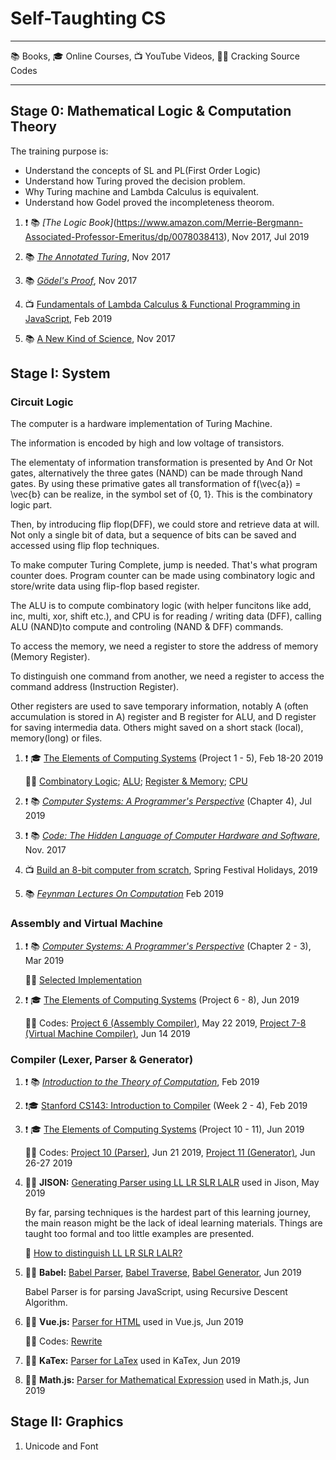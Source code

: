 # Self-Taughting CS

- - -
 
 :books: Books, :mortar_board: Online Courses, :tv: YouTube Videos, :male_detective: Cracking Source Codes

- - -

## Stage 0: Mathematical Logic & Computation Theory

The training purpose is:

- Understand the concepts of SL and PL(First Order Logic)
- Understand how Turing proved the decision problem.
- Why Turing machine and Lambda Calculus is equivalent.
- Understand how Godel proved the incompleteness theorom.

1. :exclamation: :books: _[The Logic Book]_(https://www.amazon.com/Merrie-Bergmann-Associated-Professor-Emeritus/dp/0078038413), Nov 2017, Jul 2019

1. :books: _[The Annotated Turing](https://www.amazon.com/Annotated-Turing-Through-Historic-Computability/dp/0470229055/)_, Nov 2017

1. :books: _[Gödel's Proof](https://www.amazon.com/Gödels-Proof-Ernest-Nagel/dp/0814758371/)_, Nov 2017

1. :tv: [Fundamentals of Lambda Calculus & Functional Programming in JavaScript](https://www.youtube.com/watch?v=3VQ382QG-y4), Feb 2019

1. :books: [A New Kind of Science](https://www.amazon.com/New-Kind-Science-Stephen-Wolfram/dp/1579550088), Nov 2017

## Stage I: System

### Circuit Logic

The computer is a hardware implementation of Turing Machine.

The information is encoded by high and low voltage of transistors. 

The elementaty of information transformation is presented by And Or Not gates, alternatively the three gates (NAND) can be made through Nand gates. By using these primative gates all transformation of f(\vec{a}) = \vec{b} can be realize, in the symbol set of {0, 1}. This is the combinatory logic part.

Then, by introducing flip flop(DFF), we could store and retrieve data at will. Not only a single bit of data, but a sequence of bits can be saved and accessed using flip flop techniques.

To make computer Turing Complete, jump is needed. That's what program counter does. Program counter can be made using combinatory logic and store/write data using flip-flop based register.

The ALU is to compute combinatory logic (with helper funcitons like add, inc, multi, xor, shift etc.), and CPU is for reading / writing data (DFF), calling ALU (NAND)to compute and controling (NAND & DFF) commands.

To access the memory, we need a register to store the address of memory (Memory Register). 

To distinguish one command from another, we need a register to access the command address (Instruction Register).

Other registers are used to save temporary information, notably A (often accumulation is stored in A) register and B register for ALU, and D register for saving intermedia data. Others might saved on a short stack (local), memory(long) or files.

1.  :exclamation: :mortar_board: [The Elements of Computing Systems](https://www.coursera.org/learn/build-a-computer) (Project 1 - 5), Feb 18-20 2019

    :man_technologist: [Combinatory Logic](https://github.com/lin/nand2tetris-gates/); [ALU](https://github.com/lin/nand2tetris-alu/); [Register & Memory](https://github.com/lin/nand2tetris-memory/); [CPU](https://github.com/lin/nand2tetris-cpu/)
    
1.  :exclamation: :books:  _[Computer Systems: A Programmer's Perspective](https://www.amazon.com/Computer-Systems-Programmers-Perspective-Engineering/dp/0134123832/)_ (Chapter 4), Jul 2019

1.  :exclamation: :books: _[Code: The Hidden Language of Computer Hardware and Software](https://www.amazon.com/Code-Language-Computer-Hardware-Software/dp/0735611319)_, Nov. 2017

1. :tv: [Build an 8-bit computer from scratch](https://www.youtube.com/watch?v=HyznrdDSSGM&list=PLowKtXNTBypGqImE405J2565dvjafglHU), Spring Festival Holidays, 2019

1. :books: _[Feynman Lectures On Computation](https://www.amazon.com/Feynman-Lectures-Computation-Frontiers-Physics/dp/0738202967)_ Feb 2019

### Assembly and Virtual Machine

1.  :exclamation: :books:  _[Computer Systems: A Programmer's Perspective](https://www.amazon.com/Computer-Systems-Programmers-Perspective-Engineering/dp/0134123832/)_ (Chapter 2 - 3), Mar 2019

    :man_technologist: [Selected Implementation](https://github.com/lin/csapp)

1.  :exclamation: :mortar_board: [The Elements of Computing Systems](https://www.coursera.org/learn/nand2tetris2) (Project 6 - 8), Jun 2019

    :man_technologist: Codes: [Project 6 (Assembly Compiler)](https://github.com/lin/nand2tetris-assembly), May 22 2019,  [Project 7-8 (Virtual Machine Compiler)](https://github.com/lin/nand2tetris-vm), Jun 14 2019

### Compiler (Lexer, Parser & Generator)

1.  :exclamation: :books: _[Introduction to the Theory of Computation](https://www.amazon.com/Introduction-Theory-Computation-Michael-Sipser/dp/113318779X)_, Feb 2019

1.  :exclamation::mortar_board: [Stanford CS143: Introduction to Compiler](https://lagunita.stanford.edu/courses/Engineering/Compilers/Fall2014/course/) (Week 2 - 4), Feb 2019

1.  :exclamation: :mortar_board: [The Elements of Computing Systems](https://www.coursera.org/learn/nand2tetris2) (Project 10 - 11), Jun 2019
   
    :man_technologist: Codes: [Project 10 (Parser)](https://github.com/lin/nand2tetris-parser), Jun 21 2019, [Project 11 (Generator)](https://github.com/lin/nand2tetris-generator), Jun 26-27 2019

1. :male_detective: **JISON:** [Generating Parser using LL LR SLR LALR](https://github.com/zaach/jison) used in Jison, May 2019

    By far, parsing techniques is the hardest part of this learning journey, the main reason might be the lack of ideal learning materials. Things are taught too formal and too little examples are presented.

    :notebook: [How to distinguish LL LR SLR LALR?](https://gist.github.com/lin/dc83bb38eb458ded3ff01aec4a327d54)

1. :male_detective: **Babel:** [Babel Parser](https://github.com/babel/babel/tree/master/packages/babel-parser), [Babel Traverse](https://github.com/babel/babel/tree/master/packages/babel-traverse), [Babel Generator](https://github.com/babel/babel/tree/master/packages/babel-generator), Jun 2019
 
    Babel Parser is for parsing JavaScript, using Recursive Descent Algorithm.
     
1. :male_detective: **Vue.js:** [Parser for HTML](https://github.com/vuejs/vue/) used in Vue.js, Jun 2019
   
    :man_technologist: Codes: [Rewrite](https://github.com/lin/html-parser-lite)

1. :male_detective: **KaTex:** [Parser for LaTex](https://github.com/KaTeX/KaTeX) used in KaTex, Jun 2019

1. :male_detective: **Math.js:** [Parser for Mathematical Expression](https://github.com/josdejong/mathjs) used in Math.js, Jun 2019

## Stage II: Graphics

1. Unicode and Font
